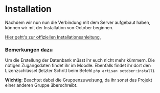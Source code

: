 # Installation

Nachdem wir nun nun die Verbindung mit dem Server aufgebaut haben, können wir mit der Installation von October beginnen.

[Hier geht's zur offiziellen Installationsanleitung.](https://docs.octobercms.com/2.x/setup/installation.html)

### Bemerkungen dazu

Um die Erstellung der Datenbank müsst ihr euch nicht mehr kümmern. Die nötigen Zugangsdaten findet ihr im Moodle. Ebenfalls findet ihr dort den Lizenzschlüssel (letzter Schritt beim Befehl `php artisan october:install`).

**Wichtig**: Beachtet dabei die Gruppenzuweisung, da ihr sonst das Projekt einer anderen Gruppe überschreibt.